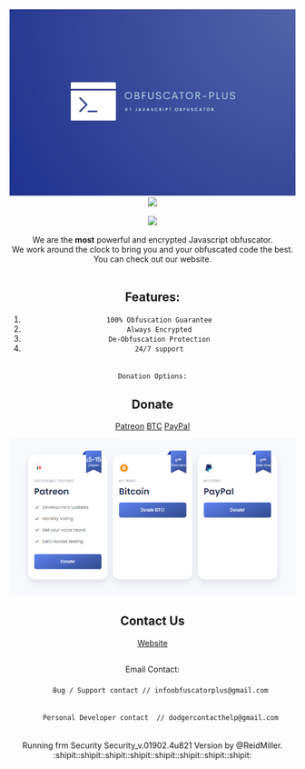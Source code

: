 
<center>
  <img src="assets/img/obfuscatorplus.png"
<p>
  <img src="https://readme-typing-svg.herokuapp.com?duration=3000&color=F7F7F7&center=true&vCenter=true&lines=Obfuscator+Plus!;Javascript+needs+to+be+protected;Best+Obfuscator+for+JS;DevDodger+is+cool">
</p>
<p>
  <img src="https://readme-typing-svg.herokuapp.com?duration=1&color=18F733&center=true&vCenter=true&lines=By+DeVdOdGeR;by+devdodger;BY+DEVDODGER;by+DEVDODGER">
</p>
  </center>
  
  <center>
   We are the <b>most</b> powerful and encrypted Javascript obfuscator.<br>We work around the clock to bring you and your obfuscated code the best.<br> You can check out our website.
  <br>
  <br>
  
## Features:
1. `100% Obfuscation Guarantee`
2. `Always Encrypted`
3. `De-Obfuscation Protection`
4. `24/7 support`

######
    Donation Options:
   ## Donate
[Patreon](https://www.patreon.com/ObfuscatorPlus?fan_landing=true)  [BTC](https://devdodger.github.io/Obfuscator-Plus/BTCwallet.html)  [PayPal](https://www.paypal.com/donate/?cmd=_donations&business=reidlmiller@gmail.com&item_name=dodger&currency_code=USD)
  <p>
  <img src="assets/img/donate.png">
</p>
  

  
  
  ## Contact Us
[Website](https://devdodger.github.io/Obfuscator-Plus/)
##
  Email Contact:
####
        Bug / Support contact // infoobfuscatorplus@gmail.com
######
        Personal Developer contact 	// dodgercontacthelp@gmail.com
        
######

Running frm Security Security_v.01902.4u821 Version by @ReidMiller. :shipit::shipit::shipit::shipit::shipit::shipit::shipit::shipit:
